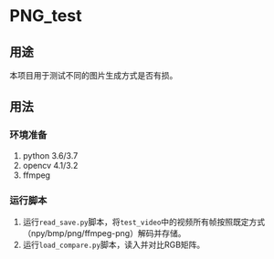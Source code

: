 # PNG_test
 
## 用途
本项目用于测试不同的图片生成方式是否有损。

## 用法
### 环境准备
1. python 3.6/3.7
2. opencv 4.1/3.2
3. ffmpeg

### 运行脚本
1. 运行`read_save.py`脚本，将`test_video`中的视频所有帧按照既定方式（npy/bmp/png/ffmpeg-png）解码并存储。
2. 运行`load_compare.py`脚本，读入并对比RGB矩阵。
